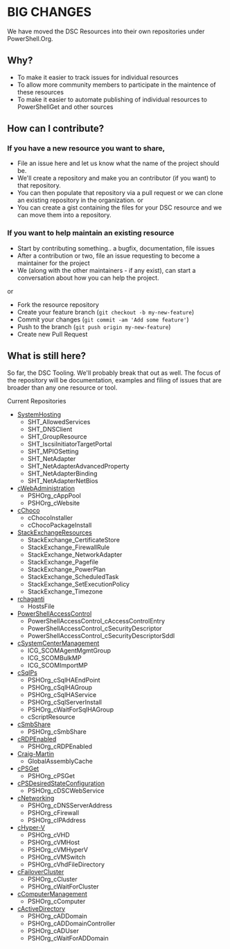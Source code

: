 # BIG CHANGES

We have moved the DSC Resources into their own repositories under PowerShell.Org.

## Why?
* To make it easier to track issues for individual resources
* To allow more community members to participate in the maintence of these resources
* To make it easier to automate publishing of individual resources to PowerShellGet and other sources

## How can I contribute?

### If you have a new resource you want to share, 
* File an issue here and let us know what the name of the project should be.  
* We'll create a repository and make you an contributor (if you want) to that repository. 
* You can then populate that repository via a pull request or we can clone an existing repository in the organization.
or
* You can create a gist containing the files for your DSC resource and we can move them into a repository.

### If you want to help maintain an existing resource
* Start by contributing something.. a bugfix, documentation, file issues
* After a contribution or two, file an issue requesting to become a maintainer for the project
* We (along with the other maintainers - if any exist), can start a conversation about how you can help the project.

or 

* Fork the resource repository
* Create your feature branch (`git checkout -b my-new-feature`)
* Commit your changes (`git commit -am 'Add some feature'`)
* Push to the branch (`git push origin my-new-feature`)
* Create new Pull Request

## What is still here?
So far, the DSC Tooling.  We'll probably break that out as well.  The focus of the repository will be documentation, examples and filing of issues that are broader than any one resource or tool.

Current Repositories
* [SystemHosting](https://github.com/PowerShellOrg/SystemHosting)
  * SHT_AllowedServices
  * SHT_DNSClient
  * SHT_GroupResource
  * SHT_IscsiInitiatorTargetPortal
  * SHT_MPIOSetting
  * SHT_NetAdapter
  * SHT_NetAdapterAdvancedProperty
  * SHT_NetAdapterBinding
  * SHT_NetAdapterNetBios
* [cWebAdministration](https://github.com/PowerShellOrg/cWebAdministration)
  * PSHOrg_cAppPool
  * PSHOrg_cWebsite
* [cChoco](https://github.com/PowerShellOrg/cChoco)
  * cChocoInstaller
  * cChocoPackageInstall
* [StackExchangeResources](https://github.com/PowerShellOrg/StackExchangeResources)
  * StackExchange_CertificateStore
  * StackExchange_FirewallRule
  * StackExchange_NetworkAdapter
  * StackExchange_Pagefile
  * StackExchange_PowerPlan
  * StackExchange_ScheduledTask
  * StackExchange_SetExecutionPolicy
  * StackExchange_Timezone
* [rchaganti](https://github.com/PowerShellOrg/rchaganti)
  * HostsFile
* [PowerShellAccessControl](https://github.com/PowerShellOrg/PowerShellAccessControl)
  * PowerShellAccessControl_cAccessControlEntry
  * PowerShellAccessControl_cSecurityDescriptor
  * PowerShellAccessControl_cSecurityDescriptorSddl
* [cSystemCenterManagement](https://github.com/PowerShellOrg/cSystemCenterManagement)
  * ICG_SCOMAgentMgmtGroup
  * ICG_SCOMBulkMP
  * ICG_SCOMImportMP
* [cSqlPs](https://github.com/PowerShellOrg/cSqlPs)
  * PSHOrg_cSqlHAEndPoint
  * PSHOrg_cSqlHAGroup
  * PSHOrg_cSqlHAService
  * PSHOrg_cSqlServerInstall
  * PSHOrg_cWaitForSqlHAGroup
  * cScriptResource
* [cSmbShare](https://github.com/PowerShellOrg/cSmbShare)
  * PSHOrg_cSmbShare
* [cRDPEnabled](https://github.com/PowerShellOrg/cRDPEnabled)
  * PSHOrg_cRDPEnabled
* [Craig-Martin](https://github.com/PowerShellOrg/Craig-Martin)
  * GlobalAssemblyCache 
* [cPSGet](https://github.com/PowerShellOrg/cPSGet)
  * PSHOrg_cPSGet
* [cPSDesiredStateConfiguration](https://github.com/PowerShellOrg/cPSDesiredStateConfiguration)
  * PSHOrg_cDSCWebService
* [cNetworking](https://github.com/PowerShellOrg/cNetworking)
  * PSHOrg_cDNSServerAddress
  * PSHOrg_cFirewall
  * PSHOrg_cIPAddress
* [cHyper-V](https://github.com/PowerShellOrg/cHyper-V)
  * PSHOrg_cVHD
  * PSHOrg_cVMHost
  * PSHOrg_cVMHyperV
  * PSHOrg_cVMSwitch
  * PSHOrg_cVhdFileDirectory
* [cFailoverCluster](https://github.com/PowerShellOrg/cFailoverCluster)
  * PSHOrg_cCluster
  * PSHOrg_cWaitForCluster
* [cComputerManagement](https://github.com/PowerShellOrg/cComputerManagement)
  * PSHOrg_cComputer
* [cActiveDirectory](https://github.com/PowerShellOrg/cActiveDirectory)
  * PSHOrg_cADDomain
  * PSHOrg_cADDomainController
  * PSHOrg_cADUser
  * PSHOrg_cWaitForADDomain
